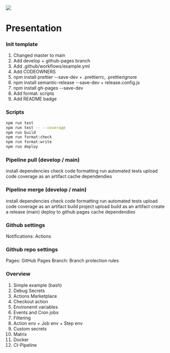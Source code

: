 ![](https://motion4life.github.io/github-actions//workflows/CI/badge.svg?branch=develop&event=push)

# Presentation

### Init template

1. Changed master to main
2. Add develop + github-pages branch
3. Add .github/workflows/example.yml
4. Add CODEOWNERS
5. npm install prettier --save-dev + .prettierrc, .prettierignore
6. npm install semantic-release --save-dev + release.config.js
7. npm install gh-pages --save-dev
8. Add format: scripts
9. Add README badge

### Scripts

```bash
npm run test
npm run test -- --coverage
npm run build
npm run format:check
npm run format:write
npm run deploy
```

### Pipeline pull (develop / main)

install dependencies
check code formatting
run automated tests
upload code coverage as an artifact
cache dependendies

### Pipeline merge (develop / main)

install dependencies
check code formatting
run automated tests
upload code coverage as an artifact
build project
upload build as an artifact
create a release (main)
deploy to github pages
cache dependendies

### Github settings

Notifications: Actions

### Github repo settings

Pages: GitHub Pages
Branch: Branch protection rules

### Overview

1. Simple example (bash)
2. Debug Secrets
3. Actions Marketplace
4. Checkout action
5. Environemt variables
6. Events and Cron jobs
7. Filtering
8. Action env + Job env + Step env
9. Custom secrets
10. Matrix
11. Docker
12. CI-Pipeline
